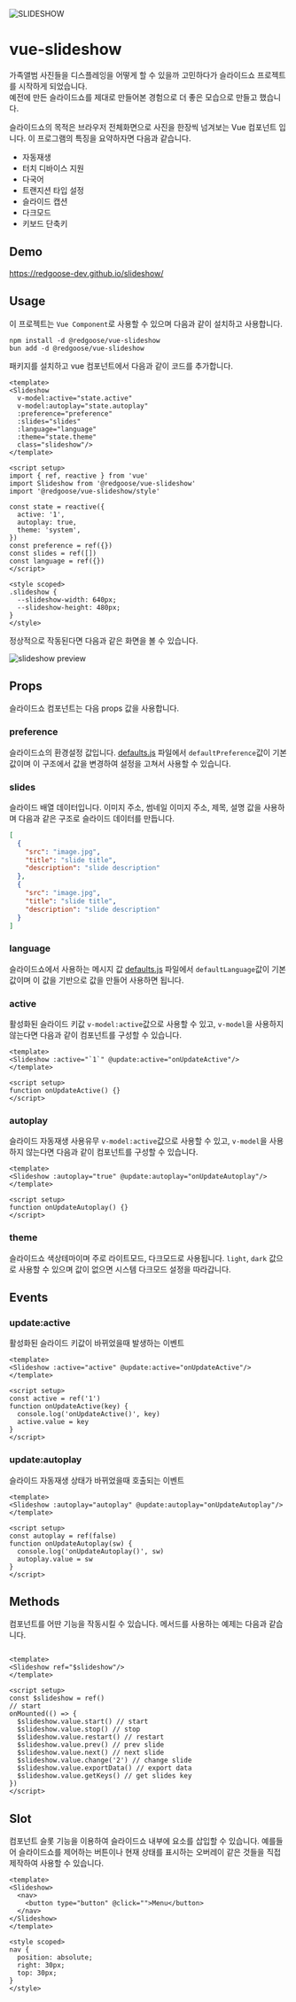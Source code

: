 ![SLIDESHOW](https://i.ibb.co/2YHhDG2/app-icon.png)

# vue-slideshow

가족앨범 사진들을 디스플레잉을 어떻게 할 수 있을까 고민하다가 슬라이드쇼 프로젝트를 시작하게 되었습니다.  
예전에 만든 슬라이드쇼를 제대로 만들어본 경험으로 더 좋은 모습으로 만들고 했습니다.

슬라이드쇼의 목적은 브라우저 전체화면으로 사진을 한장씩 넘겨보는 Vue 컴포넌트 입니다.
이 프로그램의 특징을 요약하자면 다음과 같습니다.

- 자동재생
- 터치 디바이스 지원
- 다국어
- 트랜지션 타입 설정
- 슬라이드 캡션
- 다크모드
- 키보드 단축키


## Demo

https://redgoose-dev.github.io/slideshow/


## Usage

이 프로젝트는 `Vue Component`로 사용할 수 있으며 다음과 같이 설치하고 사용합니다.

```shell
npm install -d @redgoose/vue-slideshow
bun add -d @redgoose/vue-slideshow
```

패키지를 설치하고 vue 컴포넌트에서 다음과 같이 코드를 추가합니다.

```vue
<template>
<Slideshow
  v-model:active="state.active"
  v-model:autoplay="state.autoplay"
  :preference="preference"
  :slides="slides"
  :language="language"
  :theme="state.theme"
  class="slideshow"/>
</template>

<script setup>
import { ref, reactive } from 'vue'
import Slideshow from '@redgoose/vue-slideshow'
import '@redgoose/vue-slideshow/style'

const state = reactive({
  active: '1',
  autoplay: true,
  theme: 'system',
})
const preference = ref({})
const slides = ref([])
const language = ref({})
</script>

<style scoped>
.slideshow {
  --slideshow-width: 640px;
  --slideshow-height: 480px;
}
</style>
```

정상적으로 작동된다면 다음과 같은 화면을 볼 수 있습니다.

![slideshow preview](https://i.ibb.co/NSFG5v8/screen.jpg)


## Props

슬라이드쇼 컴포넌트는 다음 props 값을 사용합니다.

### preference

슬라이드쇼의 환경설정 값입니다.
[defaults.js](https://github.com/redgoose-dev/slideshow/blob/main/src/slideshow/libs/defaults.js) 파일에서 `defaultPreference`값이 기본값이며 이 구조에서 값을 변경하여 설정을 고쳐서 사용할 수 있습니다.

### slides

슬라이드 배열 데이터입니다.
이미지 주소, 썸네일 이미지 주소, 제목, 설명 값을 사용하며 다음과 같은 구조로 슬라이드 데이터를 만듭니다.

```json
[
  {
    "src": "image.jpg",
    "title": "slide title",
    "description": "slide description"
  },
  {
    "src": "image.jpg",
    "title": "slide title",
    "description": "slide description"
  }
]
```

### language

슬라이드쇼에서 사용하는 메시지 값
[defaults.js](https://github.com/redgoose-dev/slideshow/blob/main/src/slideshow/libs/defaults.js) 파일에서 `defaultLanguage`값이 기본값이며 이 값을 기반으로 값을 만들어 사용하면 됩니다.

### active

활성화된 슬라이드 키값
`v-model:active`값으로 사용할 수 있고, `v-model`을 사용하지 않는다면 다음과 같이 컴포넌트를 구성할 수 있습니다.

```vue
<template>
<Slideshow :active="`1`" @update:active="onUpdateActive"/>
</template>

<script setup>
function onUpdateActive() {}
</script>
```

### autoplay

슬라이드 자동재생 사용유무
`v-model:active`값으로 사용할 수 있고, `v-model`을 사용하지 않는다면 다음과 같이 컴포넌트를 구성할 수 있습니다.

```vue
<template>
<Slideshow :autoplay="true" @update:autoplay="onUpdateAutoplay"/>
</template>

<script setup>
function onUpdateAutoplay() {}
</script>
```

### theme

슬라이드쇼 색상테마이며 주로 라이트모드, 다크모드로 사용됩니다.
`light`, `dark` 값으로 사용할 수 있으며 값이 없으면 시스템 다크모드 설정을 따라갑니다.


## Events

### update:active

활성화된 슬라이드 키값이 바뀌었을때 발생하는 이벤트

```vue
<template>
<Slideshow :active="active" @update:active="onUpdateActive"/>
</template>

<script setup>
const active = ref('1')
function onUpdateActive(key) {
  console.log('onUpdateActive()', key)
  active.value = key
}
</script>
```

### update:autoplay

슬라이드 자동재생 상태가 바뀌었을때 호출되는 이벤트

```vue
<template>
<Slideshow :autoplay="autoplay" @update:autoplay="onUpdateAutoplay"/>
</template>

<script setup>
const autoplay = ref(false)
function onUpdateAutoplay(sw) {
  console.log('onUpdateAutoplay()', sw)
  autoplay.value = sw
}
</script>
```


## Methods

컴포넌트를 어딴 기능을 작동시킬 수 있습니다. 메서드를 사용하는 예제는 다음과 같습니다.

```vue

<template>
<Slideshow ref="$slideshow"/>
</template>

<script setup>
const $slideshow = ref()
// start
onMounted(() => {
  $slideshow.value.start() // start
  $slideshow.value.stop() // stop
  $slideshow.value.restart() // restart
  $slideshow.value.prev() // prev slide
  $slideshow.value.next() // next slide
  $slideshow.value.change('2') // change slide
  $slideshow.value.exportData() // export data
  $slideshow.value.getKeys() // get slides key
})
</script>
```


## Slot

컴포넌트 슬롯 기능을 이용하여 슬라이드쇼 내부에 요소를 삽입할 수 있습니다. 예를들어 슬라이드쇼를 제어하는 버튼이나 현재 상태를 표시하는 오버레이 같은 것들을 직접 제작하여 사용할 수 있습니다.

```vue
<template>
<Slideshow>
  <nav>
    <button type="button" @click="">Menu</button>
  </nav>
</Slideshow>
</template>

<style scoped>
nav {
  position: absolute;
  right: 30px;
  top: 30px;
}
</style>
```

